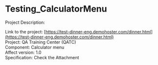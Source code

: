 # Testing_CalculatorMenu

Project Description:

Link to the project: [https://test-dinner-eng.demohoster.com/dinner.html](https://test-dinner-eng.demohoster.com/dinner.html)<br>
Project: QA Training Center (QATC)<br>
Сomponent: Calculator menu<br>
Affect version: 1.0<br>
Specification: Check the Attachment
